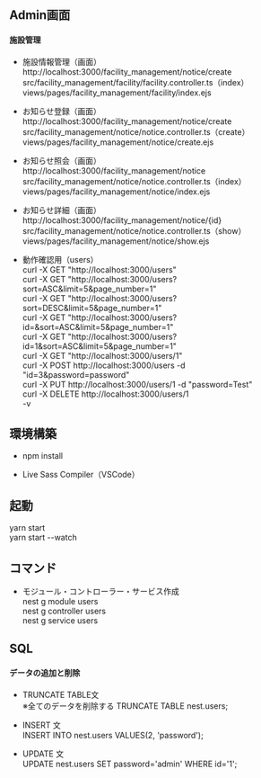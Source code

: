 ## Admin画面
#### 施設管理<br>
- 施設情報管理（画面）<br>
http://localhost:3000/facility_management/notice/create<br>
src/facility_management/facility/facility.controller.ts（index）<br>
views/pages/facility_management/facility/index.ejs

- お知らせ登録（画面）<br>
http://localhost:3000/facility_management/notice/create<br>
src/facility_management/notice/notice.controller.ts（create）<br>
views/pages/facility_management/notice/create.ejs

- お知らせ照会（画面）<br>
http://localhost:3000/facility_management/notice<br>
src/facility_management/notice/notice.controller.ts（index）<br>
views/pages/facility_management/notice/index.ejs

- お知らせ詳細（画面）<br>
http://localhost:3000/facility_management/notice/{id}<br>
src/facility_management/notice/notice.controller.ts（show）<br>
views/pages/facility_management/notice/show.ejs

- 動作確認用（users）<br>
curl -X GET "http://localhost:3000/users"<br>
curl -X GET "http://localhost:3000/users?sort=ASC&limit=5&page_number=1"<br>
curl -X GET "http://localhost:3000/users?sort=DESC&limit=5&page_number=1"<br>
curl -X GET "http://localhost:3000/users?id=&sort=ASC&limit=5&page_number=1"<br>
curl -X GET "http://localhost:3000/users?id=1&sort=ASC&limit=5&page_number=1"<br>
curl -X GET "http://localhost:3000/users/1"<br>
curl -X POST http://localhost:3000/users -d "id=3&password=password"<br>
curl -X PUT http://localhost:3000/users/1 -d "password=Test"<br>
curl -X DELETE http://localhost:3000/users/1<br>
-v<br>

## 環境構築<br>
- npm install

- Live Sass Compiler（VSCode）

## 起動<br>
yarn start<br>
yarn start --watch

## コマンド<br>
- モジュール・コントローラー・サービス作成<br>
nest g module users<br>
nest g controller users<br>
nest g service users

## SQL<br>
#### データの追加と削除<br>
- TRUNCATE TABLE文<br>
※全てのデータを削除する
TRUNCATE TABLE nest.users;

- INSERT 文<br>
INSERT INTO nest.users VALUES(2, 'password');

- UPDATE 文<br>
UPDATE nest.users SET password='admin' WHERE id='1';